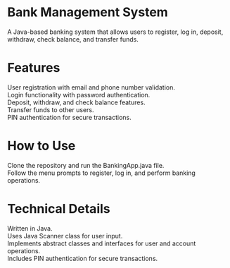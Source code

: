 # Bank Management System
A Java-based banking system that allows users to register, log in, deposit, withdraw, check balance, and transfer funds.

# Features
User registration with email and phone number validation.<br>
Login functionality with password authentication. <br>
Deposit, withdraw, and check balance features.<br>
Transfer funds to other users.<br>
PIN authentication for secure transactions.<br>

# How to Use
Clone the repository and run the BankingApp.java file.<br>
Follow the menu prompts to register, log in, and perform banking operations.<br>

# Technical Details
Written in Java.<br>
Uses Java Scanner class for user input.<br>
Implements abstract classes and interfaces for user and account operations.<br>
Includes PIN authentication for secure transactions.

